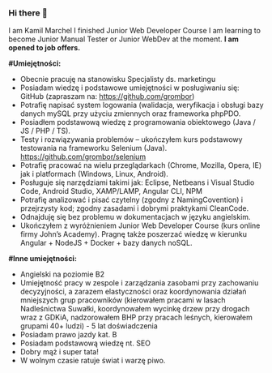 ### Hi there 👋
I am Kamil Marchel
I finished Junior Web Developer Course 
I am learning to become Junior Manual Tester or Junior WebDev at the moment. 
**I am opened to job offers.**

<!--
**grombor/grombor** is a ✨ _special_ ✨ repository because its `README.md` (this file) appears on your GitHub profile.

Here are some ideas to get you started:

- 🔭 I’m currently working on ...
- 🌱 I’m currently learning ...
- 👯 I’m looking to collaborate on ...
- 🤔 I’m looking for help with ...
- 💬 Ask me about ...
- 📫 How to reach me: ...
- 😄 Pronouns: ...
- ⚡ Fun fact: ...
-->
**#Umiejętności:**

 - Obecnie pracuję na stanowisku Specjalisty ds. marketingu
 - Posiadam wiedzę i podstawowe umiejętności w posługiwaniu się: GitHub (zapraszam na: https://github.com/grombor)
 - Potrafię napisać system logowania (walidacja, weryfikacja i obsługi bazy danych mySQL przy użyciu zmiennych oraz frameworka phpPDO.
 - Posiadłem podstawową wiedzę z programowania obiektowego (Java / JS / PHP / TS).
 - Testy i rozwiązywania problemów – ukończyłem kurs podstawowy testowania na frameworku Selenium (Java). https://github.com/grombor/selenium
 - Potrafię pracować na wielu przeglądarkach (Chrome, Mozilla, Opera, IE) jak i platformach (Windows, Linux, Android).
 - Posługuje się narzędziami takimi jak: Eclipse, Netbeans i Visual Studio Code, Android Studio, XAMP/LAMP, Angular CLI, NPM
 - Potrafię analizować i pisać czytelny (zgodny z NamingCovention) i przejrzysty kod; zgodny zasadami i dobrymi praktykami CleanCode. 
 - Odnajduję się bez problemu w dokumentacjach w języku angielskim.
 - Ukończyłem z wyróżnieniem Junior Web Developer Course (kurs online firmy John’s Academy). Pragnę także poszerzać wiedzę w kierunku Angular + NodeJS + Docker + bazy danych noSQL.

**#Inne umiejętności:**
 - Angielski na poziomie B2
 - Umiejętność pracy w zespole i zarządzania zasobami przy zachowaniu decyzyjności, a zarazem elastyczności oraz koordynowania działań mniejszych grup pracowników (kierowałem pracami w lasach Nadleśnictwa Suwałki, koordynowałem wycinkę drzew  przy drogach wraz z GDKiA, nadzorowałem BHP przy pracach leśnych, kierowałem grupami 40+ ludzi) - 5 lat doświadczenia
 - Posiadam prawo jazdy kat. B
 - Posiadam podstawową wiedzę nt. SEO
 - Dobry mąż i super tata!
 - W wolnym czasie ratuje świat i warzę piwo.

